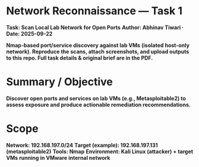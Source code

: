 # Network Reconnaissance — Task 1
**Task: Scan Local Lab Network for Open Ports**
**Author: Abhinav Tiwari · Date: 2025-09-22**

**Nmap-based port/service discovery against lab VMs (isolated host-only network). Reproduce the scans, attach screenshots, and upload outputs to this repo. Full task details & original brief are in the PDF.**

# Summary / Objective
**Discover open ports and services on lab VMs (e.g., Metasploitable2) to assess exposure and produce actionable remediation recommendations.**

# Scope
**Network: 192.168.197.0/24**
**Target (example): 192.168.197.131 (metasploitable2)**
**Tools: Nmap**
**Environment: Kali Linux (attacker) + target VMs running in VMware internal network**
